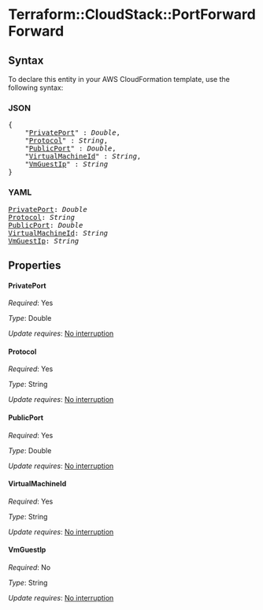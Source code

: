# Terraform::CloudStack::PortForward Forward

## Syntax

To declare this entity in your AWS CloudFormation template, use the following syntax:

### JSON

<pre>
{
    "<a href="#privateport" title="PrivatePort">PrivatePort</a>" : <i>Double</i>,
    "<a href="#protocol" title="Protocol">Protocol</a>" : <i>String</i>,
    "<a href="#publicport" title="PublicPort">PublicPort</a>" : <i>Double</i>,
    "<a href="#virtualmachineid" title="VirtualMachineId">VirtualMachineId</a>" : <i>String</i>,
    "<a href="#vmguestip" title="VmGuestIp">VmGuestIp</a>" : <i>String</i>
}
</pre>

### YAML

<pre>
<a href="#privateport" title="PrivatePort">PrivatePort</a>: <i>Double</i>
<a href="#protocol" title="Protocol">Protocol</a>: <i>String</i>
<a href="#publicport" title="PublicPort">PublicPort</a>: <i>Double</i>
<a href="#virtualmachineid" title="VirtualMachineId">VirtualMachineId</a>: <i>String</i>
<a href="#vmguestip" title="VmGuestIp">VmGuestIp</a>: <i>String</i>
</pre>

## Properties

#### PrivatePort

_Required_: Yes

_Type_: Double

_Update requires_: [No interruption](https://docs.aws.amazon.com/AWSCloudFormation/latest/UserGuide/using-cfn-updating-stacks-update-behaviors.html#update-no-interrupt)

#### Protocol

_Required_: Yes

_Type_: String

_Update requires_: [No interruption](https://docs.aws.amazon.com/AWSCloudFormation/latest/UserGuide/using-cfn-updating-stacks-update-behaviors.html#update-no-interrupt)

#### PublicPort

_Required_: Yes

_Type_: Double

_Update requires_: [No interruption](https://docs.aws.amazon.com/AWSCloudFormation/latest/UserGuide/using-cfn-updating-stacks-update-behaviors.html#update-no-interrupt)

#### VirtualMachineId

_Required_: Yes

_Type_: String

_Update requires_: [No interruption](https://docs.aws.amazon.com/AWSCloudFormation/latest/UserGuide/using-cfn-updating-stacks-update-behaviors.html#update-no-interrupt)

#### VmGuestIp

_Required_: No

_Type_: String

_Update requires_: [No interruption](https://docs.aws.amazon.com/AWSCloudFormation/latest/UserGuide/using-cfn-updating-stacks-update-behaviors.html#update-no-interrupt)


